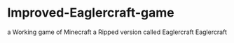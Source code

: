 # Improved-Eaglercraft-game
a Working game of Minecraft a Ripped version called Eaglercraft
Eaglercraft
